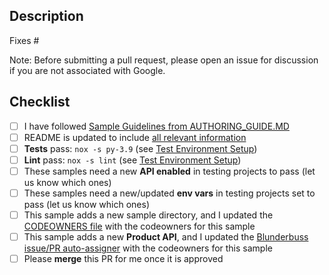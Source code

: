 ## Description

Fixes #

Note: Before submitting a pull request, please open an issue for discussion if you are not associated with Google.

## Checklist
- [ ] I have followed [Sample Guidelines from AUTHORING_GUIDE.MD](https://github.com/GoogleCloudPlatform/python-docs-samples/blob/main/AUTHORING_GUIDE.md)
- [ ] README is updated to include [all relevant information](https://github.com/GoogleCloudPlatform/python-docs-samples/blob/main/AUTHORING_GUIDE.md#readme-file)
- [ ] **Tests** pass:   `nox -s py-3.9` (see [Test Environment Setup](https://github.com/GoogleCloudPlatform/python-docs-samples/blob/main/AUTHORING_GUIDE.md#test-environment-setup))
- [ ] **Lint** pass:   `nox -s lint` (see [Test Environment Setup](https://github.com/GoogleCloudPlatform/python-docs-samples/blob/main/AUTHORING_GUIDE.md#test-environment-setup))
- [ ] These samples need a new **API enabled** in testing projects to pass (let us know which ones)
- [ ] These samples need a new/updated **env vars** in testing projects set to pass (let us know which ones)
- [ ] This sample adds a new sample directory, and I updated the [CODEOWNERS file](https://github.com/GoogleCloudPlatform/python-docs-samples/blob/main/.github/CODEOWNERS) with the codeowners for this sample
- [ ] This sample adds a new **Product API**, and I updated the [Blunderbuss issue/PR auto-assigner](https://github.com/GoogleCloudPlatform/python-docs-samples/blob/main/.github/blunderbuss.yml) with the codeowners for this sample
- [ ] Please **merge** this PR for me once it is approved